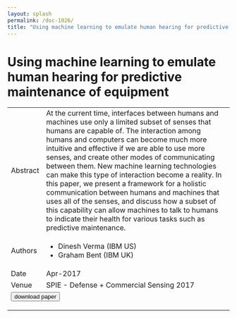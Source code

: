```yaml
---
layout: splash
permalink: /doc-1026/
title: "Using machine learning to emulate human hearing for predictive maintenance of equipment"
---
```


# Using machine learning to emulate human hearing for predictive maintenance of equipment

<table>
    <tbody>
    <tr>
        <td>Abstract</td>
        <td>At the current time, interfaces between humans and machines use only a limited subset of senses that humans are capable of. The interaction among humans and computers can become much more intuitive and effective if we are able to use more senses, and create other modes of communicating between them. New machine learning technologies can make this type of interaction become a reality. In this paper, we present a framework for a holistic communication between humans and machines that uses all of the senses, and discuss how a subset of this capability can allow machines to talk to humans to indicate their health for various tasks such as predictive maintenance.</td>
    </tr>
    <tr>
        <td>Authors</td>
        <td>
            <ul>
                <li>Dinesh Verma (IBM US)</li>
                <li>Graham Bent (IBM UK)</li>
            </ul>
        </td>
    </tr>
    <tr>
        <td>Date</td>
        <td>Apr-2017</td>
    </tr>
    <tr>
        <td>Venue</td>
        <td>SPIE - Defense + Commercial Sensing 2017</td>
    </tr>
        <tr>
            <td colspan="2">
                <form method="get" action="https://dais-ita.org/sites/default/files/10190-51.pdf">
                    <button type="submit">download paper</button>
                </form>
            </td>
        </tr>
    </tbody>
</table>
